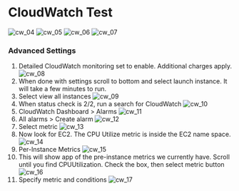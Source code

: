 # CloudWatch Test
![cw_04](../assets/cw_04.png)
![cw_05](../assets/cw_05.png)
![cw_06](../assets/cw_06.png)
![cw_07](../assets/cw_07.png)
### Advanced Settings
1. Detailed CloudWatch monitoring set to enable.  Additional charges apply.
![cw_08](../assets/cw_08.png)
2. When done with settings scroll to bottom and select launch instance.  It will take a few minutes to run.
3. Select view all instances
![cw_09](../assets/cw_09.png)
4. When status check is 2/2, run a search for CloudWatch
![cw_10](../assets/cw_10.png)
5. CloudWatch Dashboard > Alarms 
![cw_11](../assets/cw_11.png)
6. All alarms > Create alarm
![cw_12](../assets/cw_12.png)
7. Select metric
![cw_13](../assets/cw_13.png)
8. Now look for EC2.  The CPU Utilize metric is inside the EC2 name space.
![cw_14](../assets/cw_14.png)
9. Per-Instance Metrics
![cw_15](../assets/cw_15.png)
10. This will show app of the pre-instance metrics we currently have.  Scroll until you find CPUUtilization. Check the box, then select metric button
![cw_16](../assets/cw_16.png)
11. Specify metric and conditions
![cw_17](../assets/cw_17.png)